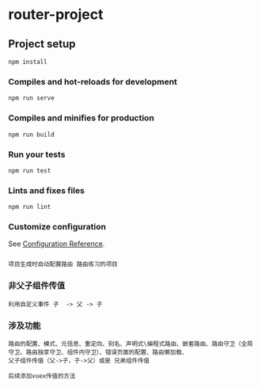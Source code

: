 # router-project

## Project setup
```
npm install
```

### Compiles and hot-reloads for development
```
npm run serve
```

### Compiles and minifies for production
```
npm run build
```

### Run your tests
```
npm run test
```

### Lints and fixes files
```
npm run lint
```

### Customize configuration
See [Configuration Reference](https://cli.vuejs.org/config/).

###
```
项目生成时自动配置路由 路由练习的项目
```

### 非父子组件传值
```
利用自定义事件 子  -> 父 -> 子
```

### 涉及功能
```
路由的配置、模式、元信息、重定向、别名、声明式\编程式路由、嵌套路由、路由守卫（全局守卫、路由独享守卫、组件内守卫）、错误页面的配置、路由懒加载、
父子组件传值（父->子，子->父）或是 兄弟组件传值

后续添加vuex传值的方法
```

